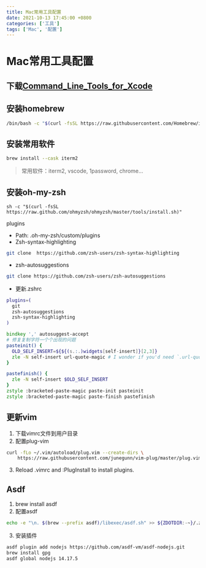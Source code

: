 ```yaml
---
title: Mac常用工具配置
date: 2021-10-13 17:45:00 +0800
categories: ['工具']
tags: ['Mac', '配置']
---
```


# Mac常用工具配置
## 下载[Command_Line_Tools_for_Xcode](https://developer.apple.com/account/)
## 安装homebrew
```bash
/bin/bash -c "$(curl -fsSL https://raw.githubusercontent.com/Homebrew/install/HEAD/install.sh)"
```

## 安装常用软件
```bash
brew install --cask iterm2
```

> 常用软件：iterm2, vscode, 1password, chrome...

## 安装oh-my-zsh

```shell
sh -c "$(curl -fsSL https://raw.github.com/ohmyzsh/ohmyzsh/master/tools/install.sh)"
```

plugins
  - Path: .oh-my-zsh/custom/plugins
  - Zsh-syntax-highlighting
  ```bash
  git clone  https://github.com/zsh-users/zsh-syntax-highlighting
  ```

  - zsh-autosuggestions
  ```bash
  git clone https://github.com/zsh-users/zsh-autosuggestions
  ```

  - 更新.zshrc

```zsh
plugins=(
  git
  zsh-autosuggestions
  zsh-syntax-highlighting
)

bindkey ',' autosuggest-accept
# 修复复制字符一个个出现的问题
pasteinit() {
  OLD_SELF_INSERT=${${(s.:.)widgets[self-insert]}[2,3]}
  zle -N self-insert url-quote-magic # I wonder if you'd need `.url-quote-magic`?
}

pastefinish() {
  zle -N self-insert $OLD_SELF_INSERT
}
zstyle :bracketed-paste-magic paste-init pasteinit
zstyle :bracketed-paste-magic paste-finish pastefinish

```
##  更新vim
  1. 下载vimrc文件到用户目录
  2. 配置plug-vim

```bash
curl -fLo ~/.vim/autoload/plug.vim --create-dirs \
    https://raw.githubusercontent.com/junegunn/vim-plug/master/plug.vim
```

  3.  Reload .vimrc and :PlugInstall to install plugins.

##  Asdf
  1. brew install asdf
  2. 配置asdf
```bash
echo -e "\n. $(brew --prefix asdf)/libexec/asdf.sh" >> ${ZDOTDIR:-~}/.zshrc
```

  3. 安装插件
```bash
asdf plugin add nodejs https://github.com/asdf-vm/asdf-nodejs.git
brew install gpg
asdf global nodejs 14.17.5
```

